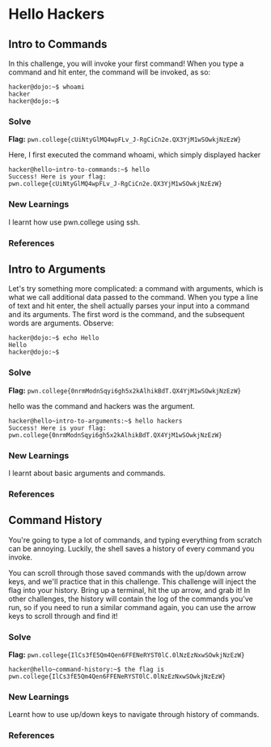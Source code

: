 # Hello Hackers

## Intro to Commands
In this challenge, you will invoke your first command! When you type a command and hit enter, the command will be invoked, as so:
```
hacker@dojo:~$ whoami
hacker
hacker@dojo:~$
```
### Solve
**Flag:** `pwn.college{cUiNtyGlMQ4wpFLv_J-RgCiCn2e.QX3YjM1wSOwkjNzEzW}`

Here, I first executed the command whoami, which simply displayed hacker 

```
hacker@hello~intro-to-commands:~$ hello
Success! Here is your flag:
pwn.college{cUiNtyGlMQ4wpFLv_J-RgCiCn2e.QX3YjM1wSOwkjNzEzW}

```

### New Learnings
I learnt how use pwn.college using ssh.

### References 


## Intro to Arguments
Let's try something more complicated: a command with arguments, which is what we call additional data passed to the command. When you type a line of text and hit enter, the shell actually parses your input into a command and its arguments. The first word is the command, and the subsequent words are arguments. Observe:
```
hacker@dojo:~$ echo Hello
Hello
hacker@dojo:~$
```

### Solve
**Flag:** `pwn.college{0nrmModnSqyi6gh5x2kAlhikBdT.QX4YjM1wSOwkjNzEzW}`

hello was the command and hackers was the argument.

```
hacker@hello~intro-to-arguments:~$ hello hackers
Success! Here is your flag:
pwn.college{0nrmModnSqyi6gh5x2kAlhikBdT.QX4YjM1wSOwkjNzEzW}

```

### New Learnings
I learnt about basic arguments and commands.

### References 


## Command History
You're going to type a lot of commands, and typing everything from scratch can be annoying. Luckily, the shell saves a history of every command you invoke.

You can scroll through those saved commands with the up/down arrow keys, and we'll practice that in this challenge. This challenge will inject the flag into your history. Bring up a terminal, hit the up arrow, and grab it! In other challenges, the history will contain the log of the commands you've run, so if you need to run a similar command again, you can use the arrow keys to scroll through and find it!

### Solve
**Flag:** `pwn.college{IlCs3fE5Qm4Qen6FFENeRYST0lC.0lNzEzNxwSOwkjNzEzW}`

```
hacker@hello~command-history:~$ the flag is pwn.college{IlCs3fE5Qm4Qen6FFENeRYST0lC.0lNzEzNxwSOwkjNzEzW}
```

### New Learnings
Learnt how to use up/down keys to navigate through history of commands.

### References 

